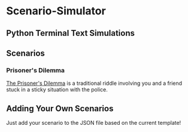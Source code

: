 # Scenario-Simulator
## Python Terminal Text Simulations

## Scenarios
### Prisoner's Dilemma
[The Prisoner's Dilemma](https://en.wikipedia.org/wiki/Prisoner%27s_dilemma) is a traditional riddle involving you and a friend stuck in a sticky situation with the police.

## Adding Your Own Scenarios
Just add your scenario to the JSON file based on the current template!

